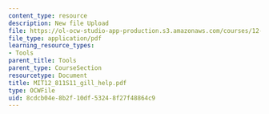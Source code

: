 ```yaml
---
content_type: resource
description: New file Upload
file: https://ol-ocw-studio-app-production.s3.amazonaws.com/courses/12-811-tropical-meteorology-spring-2011/8cdcb04e8b2f10df53248f27f48864c9_MIT12_811S11_gill_help.pdf
file_type: application/pdf
learning_resource_types:
- Tools
parent_title: Tools
parent_type: CourseSection
resourcetype: Document
title: MIT12_811S11_gill_help.pdf
type: OCWFile
uid: 8cdcb04e-8b2f-10df-5324-8f27f48864c9
---
```

